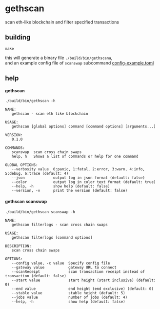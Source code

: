 # gethscan

scan eth-like blockchain and filter specified transactions

## building

```shell
make
```

this will generate a binary file `./build/bin/gethscana`,  
and an example config file of `scanswap` subcommand [config-example.toml](https://github.com/jowenshaw/gethscan/blob/master/params/config-example.toml)

## help

#### gethscan

```shell
./build/bin/gethscan -h
```

```text
NAME:
   gethscan - scan eth like blockchain

USAGE:
   gethscan [global options] command [command options] [arguments...]

VERSION:
   0.1.0

COMMANDS:
   scanswap  scan cross chain swaps
   help, h   Shows a list of commands or help for one command

GLOBAL OPTIONS:
   --verbosity value  0:panic, 1:fatal, 2:error, 3:warn, 4:info, 5:debug, 6:trace (default: 4)
   --json             output log in json format (default: false)
   --color            output log in color text format (default: true)
   --help, -h         show help (default: false)
   --version, -v      print the version (default: false)
```

#### gethscan scanswap

```shell
./build/bin/gethscan scanswap -h
```

```text
NAME:
   gethscan filterlogs - scan cross chain swaps

USAGE:
   gethscan filterlogs [command options]

DESCRIPTION:
   scan cross chain swaps

OPTIONS:
   --config value, -c value  Specify config file
   --gateway value           gateway URL to connect
   --scanReceipt             scan transaction receipt instead of transaction (default: false)
   --start value             start height (start inclusive) (default: 0)
   --end value               end height (end exclusive) (default: 0)
   --stable value            stable height (default: 5)
   --jobs value              number of jobs (default: 4)
   --help, -h                show help (default: false)
```
